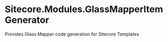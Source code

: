 # Sitecore.Modules.GlassMapperItemGenerator
Provides Glass Mapper code generation for Sitecore Templates